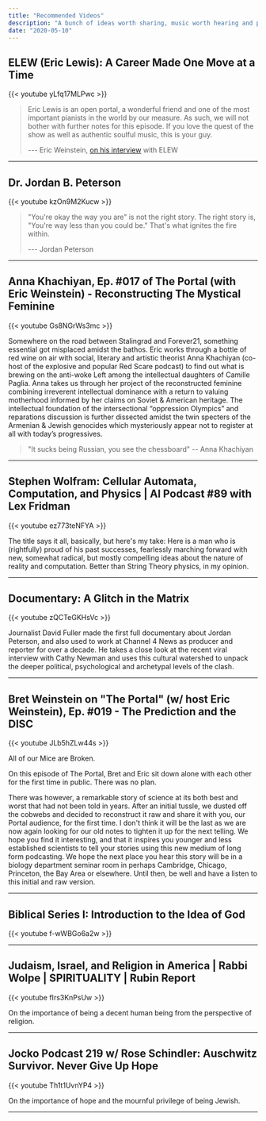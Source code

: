 ```yaml
---
title: "Recommended Videos"
description: "A bunch of ideas worth sharing, music worth hearing and people worth seeing"
date: "2020-05-10"
---
```


## ELEW (Eric Lewis): A Career Made One Move at a Time

{{< youtube yLfq17MLPwc >}}

> Eric Lewis is an open portal, a wonderful friend and one of the most important pianists in the world by our measure. As such, we will not bother with further notes for this episode.
> If you love the quest of the show as well as authentic soulful music, this is your guy.
>
> --- Eric Weinstein, [on his interview](https://www.youtube.com/watch?v=ufrR98sR7XY) with ELEW

---

## Dr. Jordan B. Peterson

{{< youtube kzOn9M2Kucw >}}

> "You're okay the way you are" is not the right story.
> The right story is, "You're way less than you could be."
> That's what ignites the fire within.
>
> --- Jordan Peterson

---

## Anna Khachiyan, Ep. #017 of The Portal (with Eric Weinstein) - Reconstructing The Mystical Feminine

{{< youtube Gs8NGrWs3mc >}}

Somewhere on the road between Stalingrad and Forever21, something essential got misplaced amidst the bathos.
Eric works through a bottle of red wine on air with social, literary and artistic theorist Anna Khachiyan (co-host of the explosive and popular Red Scare podcast) to find out what is brewing on the anti-woke Left among the intellectual daughters of Camille Paglia.
Anna takes us through her project of the reconstructed feminine combining irreverent intellectual dominance with a return to valuing motherhood informed by her claims on Soviet & American heritage. The intellectual foundation of the intersectional “oppression Olympics” and reparations discussion is further dissected amidst the twin specters of the Armenian & Jewish genocides which mysteriously appear not to register at all with today’s progressives.

> "It sucks being Russian, you see the chessboard" -- Anna Khachiyan

---

## Stephen Wolfram: Cellular Automata, Computation, and Physics | AI Podcast #89 with Lex Fridman

{{< youtube ez773teNFYA >}}

The title says it all, basically, but here's my take: Here is a man who is (rightfully) proud of his past successes, fearlessly marching forward with new, somewhat radical, but mostly compelling ideas about the nature of reality and computation. Better than String Theory physics, in my opinion.

---

## Documentary: A Glitch in the Matrix

{{< youtube zQCTeGKHsVc >}}

Journalist David Fuller made the first full documentary about Jordan Peterson, and also used to work at Channel 4 News as producer and reporter for over a decade. He takes a close look at the recent viral interview with Cathy Newman and uses this cultural watershed to unpack the deeper political, psychological and archetypal levels of the clash.

---

## Bret Weinstein on "The Portal" (w/ host Eric Weinstein), Ep. #019 - The Prediction and the DISC

{{< youtube JLb5hZLw44s >}}

All of our Mice are Broken.

On this episode of The Portal, Bret and Eric sit down alone with each other for the first time in public. There was no plan.

There was however, a remarkable story of science at its both best and worst that had not been told in years. After an initial tussle, we dusted off the cobwebs and decided to reconstruct it raw and share it with you, our Portal audience, for the first time. I don't think it will be the last as we are now again looking for our old notes to tighten it up for the next telling. We hope you find it interesting, and that it inspires you younger and less established scientists to tell your stories using this new medium of long form podcasting. We hope the next place you hear this story will be in a biology department seminar room in perhaps Cambridge, Chicago, Princeton, the Bay Area or elsewhere. Until then, be well and have a listen to this initial and raw version.

---

## Biblical Series I: Introduction to the Idea of God

{{< youtube f-wWBGo6a2w >}}

---

## Judaism, Israel, and Religion in America | Rabbi Wolpe | SPIRITUALITY | Rubin Report

{{< youtube fIrs3KnPsUw >}}

On the importance of being a decent human being from the perspective of religion.

---

## Jocko Podcast 219 w/ Rose Schindler: Auschwitz Survivor. Never Give Up Hope

{{< youtube Th1t1UvnYP4 >}}

On the importance of hope and the mournful privilege of being Jewish.

---
